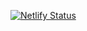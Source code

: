 [![Netlify Status](https://api.netlify.com/api/v1/badges/5e8e6cab-740d-48ba-8fa3-d36691c8d222/deploy-status)](https://app.netlify.com/sites/nocodeoverlays-app/deploys)
